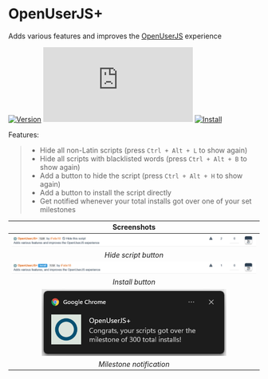 # OpenUserJS+

Adds various features and improves the [OpenUserJS](https://openuserjs.org/) experience

[![Version](https://img.shields.io/endpoint?url=https://runkit.io/ifelix18/userscript-version/branches/master/iFelix18/Userscripts/master/userscripts/meta/openuserjs-plus.meta.js&style=flat-square)](#openuserjs)
[![Size](https://img.shields.io/github/size/iFelix18/Userscripts/userscripts/openuserjs-plus.user.js?style=flat-square)](#openuserjs)
[![Install](https://img.shields.io/badge/install%20directly%20from-GitHub-blue?style=flat-square "Click here!")](https://raw.githubusercontent.com/iFelix18/Userscripts/master/userscripts/openuserjs-plus.user.js)

Features:
>
>* Hide all non-Latin scripts (press `Ctrl + Alt + L` to show again)
>* Hide all scripts with blacklisted words (press `Ctrl + Alt + B` to show again)
>* Add a button to hide the script (press `Ctrl + Alt + H` to show again)
>* Add a button to install the script directly
>* Get notified whenever your total installs got over one of your set milestones

|                                                               Screenshots                                                                |
| :--------------------------------------------------------------------------------------------------------------------------------------: |
|       [![Hide script button](/docs/screenshots/openuserjs-plus_hide-script-button.png?raw=true "Hide script button")](#openuserjs)       |
|                                                           _Hide script button_                                                           |
|             [![Install button](/docs/screenshots/openuserjs-plus_install-button.png?raw=true "Install button")](#openuserjs)             |
|                                                             _Install button_                                                             |
| [![Milestone notification](/docs/screenshots/openuserjs-plus_milestone-notification.png?raw=true "Milestone notification")](#openuserjs) |
|                                                         _Milestone notification_                                                         |
